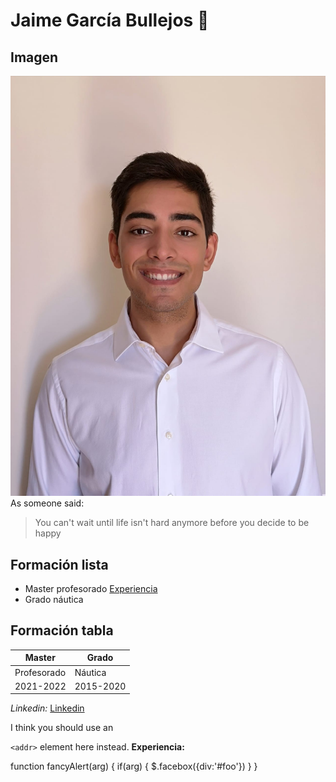 # Jaime García Bullejos :owl:


## Imagen
![GitHub Logo](Imagenes/Yo.jpeg)
As someone said:
> You can't wait until life isn't hard anymore before you decide to be happy


## Formación lista
* Master profesorado [Experiencia](master.md)
* Grado náutica 


## Formación tabla
Master | Grado
------------ | -------------
Profesorado | Náutica
2021-2022 | 2015-2020

*Linkedin:*
[Linkedin](https://es.linkedin.com/in/jaime-garc%C3%ADa-bullejos-923717142)

I think you should use an






`<addr>` element here instead.
**Experiencia:**

function fancyAlert(arg) {
  if(arg) {
    $.facebox({div:'#foo'})
  }
}



